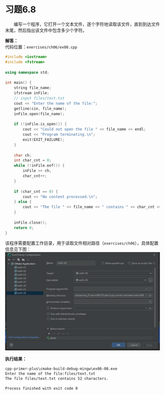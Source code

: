 # 习题6.8

&emsp;&emsp;编写一个程序，它打开一个文本文件，逐个字符地读取该文件，直到到达文件末尾，然后指出该文件中包含多少个字符。

**解答：**  
代码位置：`exercises/ch06/ex08.cpp`
```c++
#include <iostream>
#include <fstream>

using namespace std;

int main() {
    string file_name;
    ifstream inFile;
    // input files/text.txt
    cout << "Enter the name of the file:";
    getline(cin, file_name);
    inFile.open(file_name);

    if (!inFile.is_open()) {
        cout << "Could not open the file " << file_name << endl;
        cout << "Program terminating.\n";
        exit(EXIT_FAILURE);
    }

    char ch;
    int char_cnt = 0;
    while (!inFile.eof()) {
        inFile >> ch;
        char_cnt++;
    }

    if (char_cnt == 0) {
        cout << "No content processed.\n";
    } else {
        cout << "The file " << file_name << " contains " << char_cnt << " characters.\n";
    }

    inFile.close();
    return 0;
}
```

该程序需要配置工作目录，用于读取文件相对路径（`exercises/ch06`），具体配置信息见下图：
![配置工作目录](images/ex08_working_directory_config.png)

**执行结果：**  
```
cpp-primer-plus\cmake-build-debug-mingw\ex06-08.exe
Enter the name of the file:files/text.txt
The file files/text.txt contains 52 characters.

Process finished with exit code 0
```